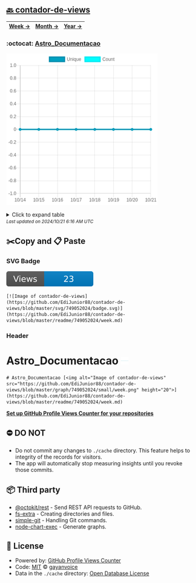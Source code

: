 ## [🔙 contador-de-views](https://github.com/EdiJunior88/contador-de-views)
| [**Week →**](https://github.com/EdiJunior88/contador-de-views/blob/master/readme/749052024/week.md) | [**Month →**](https://github.com/EdiJunior88/contador-de-views/blob/master/readme/749052024/month.md) | [**Year →**](https://github.com/EdiJunior88/contador-de-views/blob/master/readme/749052024/year.md) |
| ---- | ---- | ----- |
### :octocat: [Astro_Documentacao](https://github.com/EdiJunior88/Astro_Documentacao)
![Image of contador-de-views](https://github.com/EdiJunior88/contador-de-views/blob/master/graph/749052024/large/week.png)

<details>
	<summary>Click to expand table</summary>
	<h2>:calendar: Week Page Views Table</h2>
<table>
	<tr>
		<th>
			Last Updated
		</th>
		<th>
			Unique
		</th>
		<th>
			Count
		</th>
	</tr>
	<tr>
		<td>
			<code>2024/10/21</code>
		</td>
		<td>
			<code>0</code>
		</td>
		<td>
			<code>0</code>
		</td>
	</tr>
	<tr>
		<td>
			<code>2024/10/20</code>
		</td>
		<td>
			<code>0</code>
		</td>
		<td>
			<code>0</code>
		</td>
	</tr>
	<tr>
		<td>
			<code>2024/10/19</code>
		</td>
		<td>
			<code>0</code>
		</td>
		<td>
			<code>0</code>
		</td>
	</tr>
	<tr>
		<td>
			<code>2024/10/18</code>
		</td>
		<td>
			<code>0</code>
		</td>
		<td>
			<code>0</code>
		</td>
	</tr>
	<tr>
		<td>
			<code>2024/10/17</code>
		</td>
		<td>
			<code>0</code>
		</td>
		<td>
			<code>0</code>
		</td>
	</tr>
	<tr>
		<td>
			<code>2024/10/16</code>
		</td>
		<td>
			<code>0</code>
		</td>
		<td>
			<code>0</code>
		</td>
	</tr>
	<tr>
		<td>
			<code>2024/10/15</code>
		</td>
		<td>
			<code>0</code>
		</td>
		<td>
			<code>0</code>
		</td>
	</tr>
	<tr>
		<td>
			<code>2024/10/14</code>
		</td>
		<td>
			<code>0</code>
		</td>
		<td>
			<code>0</code>
		</td>
	</tr>
</table>

</details>
<small><i>Last updated on 2024/10/21 6:16 AM UTC</i></small>

## ✂️Copy and 📋 Paste
### SVG Badge
[![Image of contador-de-views](https://github.com/EdiJunior88/contador-de-views/blob/master/svg/749052024/badge.svg)](https://github.com/EdiJunior88/contador-de-views/blob/master/readme/749052024/week.md)
```readme
[![Image of contador-de-views](https://github.com/EdiJunior88/contador-de-views/blob/master/svg/749052024/badge.svg)](https://github.com/EdiJunior88/contador-de-views/blob/master/readme/749052024/week.md)
```
### Header
# Astro_Documentacao [<img alt="Image of contador-de-views" src="https://github.com/EdiJunior88/contador-de-views/blob/master/graph/749052024/small/week.png" height="20">](https://github.com/EdiJunior88/contador-de-views/blob/master/readme/749052024/week.md)
```readme
# Astro_Documentacao [<img alt="Image of contador-de-views" src="https://github.com/EdiJunior88/contador-de-views/blob/master/graph/749052024/small/week.png" height="20">](https://github.com/EdiJunior88/contador-de-views/blob/master/readme/749052024/week.md)
```
[**Set up GitHub Profile Views Counter for your repositories**](https://github.com/gayanvoice/github-profile-views-counter)
## ⛔ DO NOT
- Do not commit any changes to `./cache` directory. This feature helps to integrity of the records for visitors.
- The app will automatically stop measuring insights until you revoke those commits.
## 📦 Third party

- [@octokit/rest](https://www.npmjs.com/package/@octokit/rest) - Send REST API requests to GitHub.
- [fs-extra](https://www.npmjs.com/package/fs-extra) - Creating directories and files.
- [simple-git](https://www.npmjs.com/package/simple-git) - Handling Git commands.
- [node-chart-exec](https://www.npmjs.com/package/node-chart-exec) - Generate graphs.
## 📄 License
- Powered by: [GitHub Profile Views Counter](https://github.com/gayanvoice/github-profile-views-counter)
- Code: [MIT](./LICENSE) © [gayanvoice](https://github.com/gayanvoice/github-profile-views-counter)
- Data in the `./cache` directory: [Open Database License](https://opendatacommons.org/licenses/odbl/1-0/)